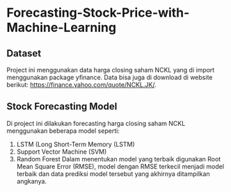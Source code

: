 # Forecasting-Stock-Price-with-Machine-Learning

## Dataset
Project ini menggunakan data harga closing saham NCKL yang di import menggunakan package yfinance. Data bisa juga di download di website berikut: https://finance.yahoo.com/quote/NCKL.JK/.

## Stock Forecasting Model
Di project ini dilakukan forecasting harga closing saham NCKL menggunakan beberapa model seperti:
  1. LSTM (Long Short-Term Memory (LSTM)
  2. Support Vector Machine (SVM)
  3. Random Forest
Dalam menentukan model yang terbaik digunakan Root Mean Square Error (RMSE), model dengan RMSE terkecil menjadi model terbaik dan data prediksi model tersebut yang akhirnya ditampilkan angkanya.
